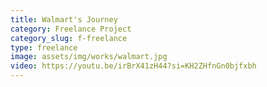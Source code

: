 ```yaml
---
title: Walmart's Journey
category: Freelance Project
category_slug: f-freelance
type: freelance
image: assets/img/works/walmart.jpg
video: https://youtu.be/irBrX41zH44?si=KH2ZHfnGn0bjfxbh
---
```

